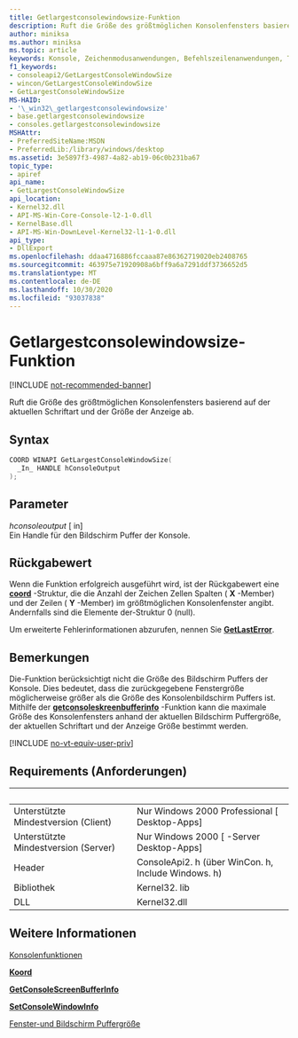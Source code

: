 ```yaml
---
title: Getlargestconsolewindowsize-Funktion
description: Ruft die Größe des größtmöglichen Konsolenfensters basierend auf der aktuellen Schriftart und der Größe der Anzeige ab.
author: miniksa
ms.author: miniksa
ms.topic: article
keywords: Konsole, Zeichenmodusanwendungen, Befehlszeilenanwendungen, Terminalanwendungen, Konsolen-API
f1_keywords:
- consoleapi2/GetLargestConsoleWindowSize
- wincon/GetLargestConsoleWindowSize
- GetLargestConsoleWindowSize
MS-HAID:
- '\_win32\_getlargestconsolewindowsize'
- base.getlargestconsolewindowsize
- consoles.getlargestconsolewindowsize
MSHAttr:
- PreferredSiteName:MSDN
- PreferredLib:/library/windows/desktop
ms.assetid: 3e5897f3-4987-4a82-ab19-06c0b231ba67
topic_type:
- apiref
api_name:
- GetLargestConsoleWindowSize
api_location:
- Kernel32.dll
- API-MS-Win-Core-Console-l2-1-0.dll
- KernelBase.dll
- API-MS-Win-DownLevel-Kernel32-l1-1-0.dll
api_type:
- DllExport
ms.openlocfilehash: ddaa4716886fccaaa87e86362719020eb2408765
ms.sourcegitcommit: 463975e71920908a6bff9a6a7291ddf3736652d5
ms.translationtype: MT
ms.contentlocale: de-DE
ms.lasthandoff: 10/30/2020
ms.locfileid: "93037838"
---
```

# <a name="getlargestconsolewindowsize-function"></a>Getlargestconsolewindowsize-Funktion

[!INCLUDE [not-recommended-banner](./includes/not-recommended-banner.md)]

Ruft die Größe des größtmöglichen Konsolenfensters basierend auf der aktuellen Schriftart und der Größe der Anzeige ab.

## <a name="syntax"></a>Syntax

```C
COORD WINAPI GetLargestConsoleWindowSize(
  _In_ HANDLE hConsoleOutput
);
```

## <a name="parameters"></a>Parameter

*hconsoleoutput* \[ in\]  
Ein Handle für den Bildschirm Puffer der Konsole.

## <a name="return-value"></a>Rückgabewert

Wenn die Funktion erfolgreich ausgeführt wird, ist der Rückgabewert eine [**coord**](coord-str.md) -Struktur, die die Anzahl der Zeichen Zellen Spalten ( **X** -Member) und der Zeilen ( **Y** -Member) im größtmöglichen Konsolenfenster angibt. Andernfalls sind die Elemente der-Struktur 0 (null).

Um erweiterte Fehlerinformationen abzurufen, nennen Sie [**GetLastError**](https://msdn.microsoft.com/library/windows/desktop/ms679360).

## <a name="remarks"></a>Bemerkungen

Die-Funktion berücksichtigt nicht die Größe des Bildschirm Puffers der Konsole. Dies bedeutet, dass die zurückgegebene Fenstergröße möglicherweise größer als die Größe des Konsolenbildschirm Puffers ist. Mithilfe der [**getconsoleskreenbufferinfo**](getconsolescreenbufferinfo.md) -Funktion kann die maximale Größe des Konsolenfensters anhand der aktuellen Bildschirm Puffergröße, der aktuellen Schriftart und der Anzeige Größe bestimmt werden.

[!INCLUDE [no-vt-equiv-user-priv](./includes/no-vt-equiv-user-priv.md)]

## <a name="requirements"></a>Requirements (Anforderungen)

| &nbsp; | &nbsp; |
|-|-|
| Unterstützte Mindestversion (Client) | Nur Windows 2000 Professional \[ Desktop-Apps\] |
| Unterstützte Mindestversion (Server) | Nur Windows 2000 \[ -Server Desktop-Apps\] |
| Header | ConsoleApi2. h (über WinCon. h, Include Windows. h) |
| Bibliothek | Kernel32. lib |
| DLL | Kernel32.dll |

## <a name="see-also"></a>Weitere Informationen

[Konsolenfunktionen](console-functions.md)

[**Koord**](coord-str.md)

[**GetConsoleScreenBufferInfo**](getconsolescreenbufferinfo.md)

[**SetConsoleWindowInfo**](setconsolewindowinfo.md)

[Fenster-und Bildschirm Puffergröße](window-and-screen-buffer-size.md)
